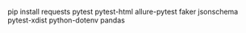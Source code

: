 

pip install requests pytest pytest-html allure-pytest faker jsonschema pytest-xdist python-dotenv pandas 
